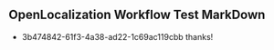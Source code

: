## OpenLocalization Workflow Test MarkDown
* 3b474842-61f3-4a38-ad22-1c69ac119cbb 
thanks!<!--HONumber=Mar16_HO3-->
